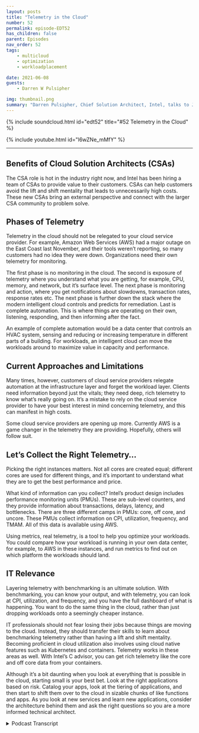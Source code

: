 ```yaml
---
layout: posts
title: "Telemetry in the Cloud"
number: 52
permalink: episode-EDT52
has_children: false
parent: Episodes
nav_order: 52
tags:
    - multicloud
    - optimization
    - workloadplacement

date: 2021-06-08
guests:
    - Darren W Pulsipher

img: thumbnail.png
summary: "Darren Pulsipher, Chief Solution Architect, Intel, talks to Josh Hilliker, Director of Cloud Solution Architects at Intel about using telemetry in the cloud to maximize value and efficiency."
---
```


{% include soundcloud.html id="edt52" title="#52 Telemetry in the Cloud" %}

{% include youtube.html id="l6wZNe_mMfY" %}

---

## Benefits of Cloud Solution Architects (CSAs)

The CSA role is hot in the industry right now, and Intel has been hiring a team of CSAs to provide value to their customers. CSAs can help customers avoid the lift and shift mentality that leads to unnecessarily high costs. These new CSAs bring an external perspective and connect with the larger CSA community to problem solve.

## Phases of Telemetry

Telemetry in the cloud should not be relegated to your cloud service provider. For example, Amazon Web Services (AWS) had a major outage on the East Coast last November, and their tools weren’t reporting, so many customers had no idea they were down. Organizations need their own telemetry for monitoring.

The first phase is no monitoring in the cloud. The second is exposure of telemetry where you understand what you are getting, for example, CPU, memory, and network, but it’s surface level. The next phase is monitoring and action, where you get notifications about slowdowns, transaction rates, response rates etc.  The next phase is further down the stack where the modern intelligent cloud controls and predicts for remediation. Last is complete automation. This is where things are operating on their own, listening, responding, and then informing after the fact.

An example of complete automation would be a data center that controls an HVAC system, sensing and reducing or increasing temperature in different parts of a building. For workloads, an intelligent cloud can move the workloads around to maximize value in capacity and performance.

## Current Approaches and Limitations

Many times, however, customers of cloud service providers relegate automation at the infrastructure layer and forget the workload layer. Clients need information beyond just the vitals; they need deep, rich telemetry to know what’s really going on. It’s a mistake to rely on the cloud service provider to have your best interest in mind concerning telemetry, and this can manifest in high costs.

Some cloud service providers are opening up more. Currently AWS is a game changer in the telemetry they are providing. Hopefully, others will follow suit.

## Let’s Collect the Right Telemetry…

Picking the right instances matters. Not all cores are created equal; different cores are used for different things, and it’s important to understand what they are to get the best performance and price.

What kind of information can you collect? Intel’s product design includes performance monitoring units (PMUs). These are sub-level counters, and they provide information about transactions, delays, latency, and bottlenecks. There are three different camps in PMUs: core, off core, and uncore.  These PMUs collect information on CPI, utilization, frequency, and TMAM. All of this data is available using AWS.

Using metrics, real telemetry, is a tool to help you optimize your workloads. You could compare how your workload is running in your own data center, for example, to AWS in these instances, and run metrics to find out on which platform the workloads should land.

## IT Relevance

Layering telemetry with benchmarking is an ultimate solution. With benchmarking, you can know your output, and with telemetry, you can look at CPI, utilization, and frequency, and you have the full dashboard of what is happening. You want to do the same thing in the cloud, rather than just dropping workloads onto a seemingly cheaper instance.

IT professionals should not fear losing their jobs because things are moving to the cloud. Instead, they should transfer their skills to learn about benchmarking telemetry rather than having a lift and shift mentality. Becoming proficient in cloud utilization also involves using cloud native features such as Kubernetes and containers. Telemetry works in these areas as well. With Intel’s C advisor, you can get rich telemetry like the core and off core data from your containers.

Although it’s a bit daunting when you look at everything that is possible in the cloud, starting small is your best bet. Look at the right applications based on risk. Catalog your apps, look at the tiering of applications, and then start to shift them over to the cloud in sizable chunks of like functions and apps. As you look at new services and learn new applications, consider the architecture behind them and ask the right questions so you are a more informed technical architect. 


<details>
<summary> Podcast Transcript </summary>

<p></p>

</details>

